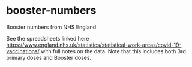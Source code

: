 # booster-numbers
 Booster numbers from NHS England
 
 See the spreadsheets linked here https://www.england.nhs.uk/statistics/statistical-work-areas/covid-19-vaccinations/ with full notes on the data. Note that this includes both 3rd primary doses and Booster doses.
